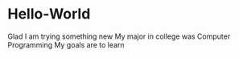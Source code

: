 # Hello-World




Glad I am trying something new
My major in college was Computer Programming
My goals are to learn 
